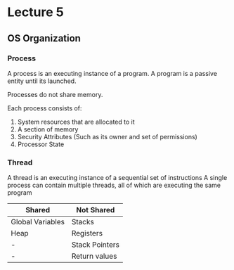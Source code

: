 # Lecture 5

## OS Organization

### Process
A process is an executing instance of a program.
A program is a passive entity until its launched.

Processes do not share memory.

Each process consists of:
1. System resources that are allocated to it
2. A section of memory
3. Security Attributes (Such as its owner and set of permissions)
4. Processor State

### Thread
A thread is an executing instance of a sequential set of instructions
A single process can contain multiple threads, all of which are executing the same program

| Shared      | Not Shared |
| ----------- | ----------- |
| Global Variables      | Stacks       |
| Heap   | Registers        |
| -   | Stack Pointers        |
| -   | Return values        |
